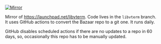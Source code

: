 [![Mirror](https://github.com/Sbozzolo/libvterm-mirror/actions/workflows/mirror.yml/badge.svg?branch=main)](https://github.com/Sbozzolo/libvterm-mirror/actions/workflows/mirror.yml)

Mirror of https://launchpad.net/libvterm. Code lives in the `libvterm` branch.
It uses GitHub actions to convert the Bazaar repo to a git one. It runs daily.

GitHub disables scheduled actions if there are no updates to a repo in 60 days,
so, occasionally this repo has to be manually updated.
